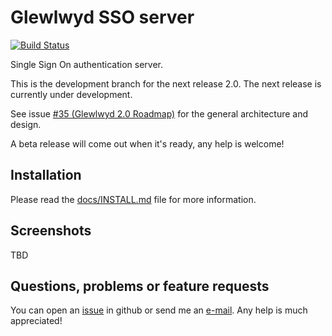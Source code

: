 # Glewlwyd SSO server

[![Build Status](https://travis-ci.com/babelouest/glewlwyd.svg?branch=master)](https://travis-ci.com/babelouest/glewlwyd)

Single Sign On authentication server.

This is the development branch for the next release 2.0. The next release is currently under development.

See issue [#35 (Glewlwyd 2.0 Roadmap)](https://github.com/babelouest/glewlwyd/issues/35) for the general architecture and design.

A beta release will come out when it's ready, any help is welcome!

## Installation

Please read the [docs/INSTALL.md](docs/INSTALL.md) file for more information.

## Screenshots

TBD

## Questions, problems or feature requests

You can open an [issue](https://github.com/babelouest/glewlwyd/issues) in github or send me an [e-mail](mailto:mail@babelouest.org). Any help is much appreciated!

